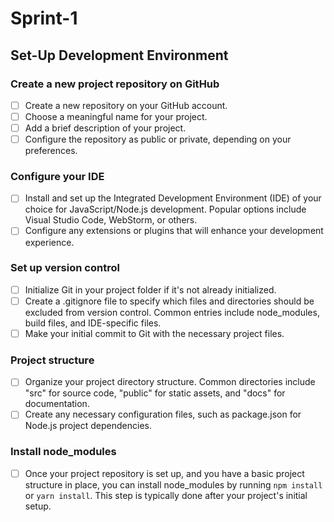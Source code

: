 # Sprint-1

## Set-Up Development Environment

### Create a new project repository on GitHub

- [ ] Create a new repository on your GitHub account.
- [ ] Choose a meaningful name for your project.
- [ ] Add a brief description of your project.
- [ ] Configure the repository as public or private, depending on your preferences.

### Configure your IDE

- [ ] Install and set up the Integrated Development Environment (IDE) of your choice for JavaScript/Node.js development. Popular options include Visual Studio Code, WebStorm, or others.
- [ ] Configure any extensions or plugins that will enhance your development experience.

### Set up version control

- [ ] Initialize Git in your project folder if it's not already initialized.
- [ ] Create a .gitignore file to specify which files and directories should be excluded from version control. Common entries include node_modules, build files, and IDE-specific files.
- [ ] Make your initial commit to Git with the necessary project files.

### Project structure

- [ ] Organize your project directory structure. Common directories include "src" for source code, "public" for static assets, and "docs" for documentation.
- [ ] Create any necessary configuration files, such as package.json for Node.js project dependencies.

### Install node_modules

- [ ] Once your project repository is set up, and you have a basic project structure in place, you can install node_modules by running `npm install` or `yarn install`. This step is typically done after your project's initial setup.
